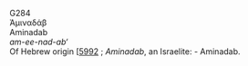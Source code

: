 <body>
  <p>G284<br>  Ἀμιναδάβ  <br> Aminadab  <br><i>am-ee-nad-ab‘ </i><br>Of Hebrew origin [<a href="h5992.htm">5992</a> ; <i>Aminadab</i>, an Israelite: - Aminadab.<br></p>
 </body>